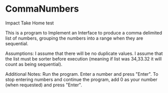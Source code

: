 # CommaNumbers
Impact Take Home test

 This is a program to Implement an Interface to produce a comma delimited list of numbers, grouping the numbers into a range when they are sequential.

 Assumptions:
 I assume that there will be no duplicate values.
 I assume that the list must be sorter before execution (meaning if list was 34,33.32 it will count as being sequential).

 Additional Notes:
 Run the program.
 Enter a number and press "Enter".
 To stop entering numbers and continue the program, add 0 as your number (when requested) and press "Enter".


